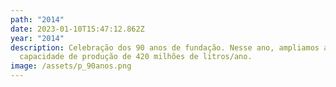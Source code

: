 ```yaml
---
path: "2014"
date: 2023-01-10T15:47:12.862Z
year: "2014"
description: Celebração dos 90 anos de fundação. Nesse ano, ampliamos a
  capacidade de produção de 420 milhões de litros/ano.
image: /assets/p_90anos.png
---
```

